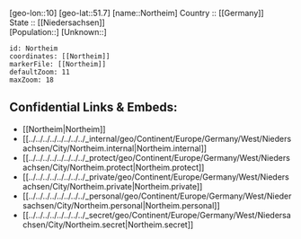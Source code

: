 ﻿---
location: [51.7,10] 
mapzoom: [7,12] 
mapmarker: city 
type: City
tags:
- geo/City


SpocWebEntityId: 32960
isDeleted: false
confidential: public

---
[geo-lon::10] 
[geo-lat::51.7] 
[name::Northeim] 
Country :: [[Germany]]  
State :: [[Niedersachsen]]  
[Population::] 
[Unknown::] 


```leaflet
id: Northeim
coordinates: [[Northeim]] 
markerFile: [[Northeim]] 
defaultZoom: 11 
maxZoom: 18
```


## Confidential Links & Embeds: 
- [[Northeim|Northeim]]  
- [[../../../../../../../../_internal/geo/Continent/Europe/Germany/West/Niedersachsen/City/Northeim.internal|Northeim.internal]] 
- [[../../../../../../../../_protect/geo/Continent/Europe/Germany/West/Niedersachsen/City/Northeim.protect|Northeim.protect]] 
- [[../../../../../../../../_private/geo/Continent/Europe/Germany/West/Niedersachsen/City/Northeim.private|Northeim.private]] 
- [[../../../../../../../../_personal/geo/Continent/Europe/Germany/West/Niedersachsen/City/Northeim.personal|Northeim.personal]] 
- [[../../../../../../../../_secret/geo/Continent/Europe/Germany/West/Niedersachsen/City/Northeim.secret|Northeim.secret]] 
